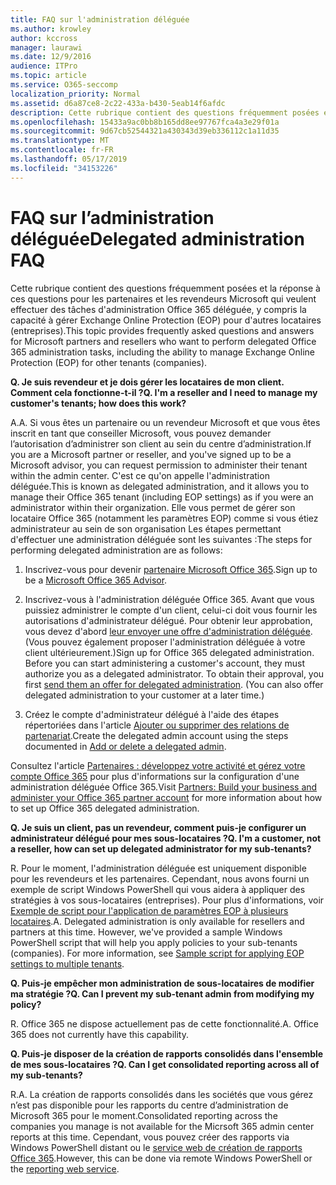 ```yaml
---
title: FAQ sur l'administration déléguée
ms.author: krowley
author: kccross
manager: laurawi
ms.date: 12/9/2016
audience: ITPro
ms.topic: article
ms.service: O365-seccomp
localization_priority: Normal
ms.assetid: d6a87ce8-2c22-433a-b430-5eab14f6afdc
description: Cette rubrique contient des questions fréquemment posées et la réponse à ces questions pour les partenaires et les revendeurs Microsoft qui veulent effectuer des tâches d'administration Office 365 déléguée, y compris la capacité à gérer Exchange Online Protection (EOP) pour d'autres locataires (entreprises).
ms.openlocfilehash: 15433a9ac0bb8b165dd8ee97767fca4a3e29f01a
ms.sourcegitcommit: 9d67cb52544321a430343d39eb336112c1a11d35
ms.translationtype: MT
ms.contentlocale: fr-FR
ms.lasthandoff: 05/17/2019
ms.locfileid: "34153226"
---
```

# <a name="delegated-administration-faq"></a><span data-ttu-id="271d4-103">FAQ sur l’administration déléguée</span><span class="sxs-lookup"><span data-stu-id="271d4-103">Delegated administration FAQ</span></span>

<span data-ttu-id="271d4-104">Cette rubrique contient des questions fréquemment posées et la réponse à ces questions pour les partenaires et les revendeurs Microsoft qui veulent effectuer des tâches d'administration Office 365 déléguée, y compris la capacité à gérer Exchange Online Protection (EOP) pour d'autres locataires (entreprises).</span><span class="sxs-lookup"><span data-stu-id="271d4-104">This topic provides frequently asked questions and answers for Microsoft partners and resellers who want to perform delegated Office 365 administration tasks, including the ability to manage Exchange Online Protection (EOP) for other tenants (companies).</span></span>
  
 <span data-ttu-id="271d4-105">**Q. Je suis revendeur et je dois gérer les locataires de mon client. Comment cela fonctionne-t-il ?**</span><span class="sxs-lookup"><span data-stu-id="271d4-105">**Q. I'm a reseller and I need to manage my customer's tenants; how does this work?**</span></span>
  
<span data-ttu-id="271d4-106">A.</span><span class="sxs-lookup"><span data-stu-id="271d4-106">A.</span></span> <span data-ttu-id="271d4-107">Si vous êtes un partenaire ou un revendeur Microsoft et que vous êtes inscrit en tant que conseiller Microsoft, vous pouvez demander l’autorisation d’administrer son client au sein du centre d’administration.</span><span class="sxs-lookup"><span data-stu-id="271d4-107">If you are a Microsoft partner or reseller, and you've signed up to be a Microsoft advisor, you can request permission to administer their tenant within the admin center.</span></span> <span data-ttu-id="271d4-108">C'est ce qu'on appelle l'administration déléguée.</span><span class="sxs-lookup"><span data-stu-id="271d4-108">This is known as delegated administration, and it allows you to manage their Office 365 tenant (including EOP settings) as if you were an administrator within their organization.</span></span> <span data-ttu-id="271d4-109">Elle vous permet de gérer son locataire Office 365 (notamment les paramètres EOP) comme si vous étiez administrateur au sein de son organisation Les étapes permettant d'effectuer une administration déléguée sont les suivantes :</span><span class="sxs-lookup"><span data-stu-id="271d4-109">The steps for performing delegated administration are as follows:</span></span>
  
1. <span data-ttu-id="271d4-110">Inscrivez-vous pour devenir [partenaire Microsoft Office 365](https://aka.ms/cloudbenefits).</span><span class="sxs-lookup"><span data-stu-id="271d4-110">Sign up to be a [Microsoft Office 365 Advisor](https://aka.ms/cloudbenefits).</span></span>
    
2. <span data-ttu-id="271d4-p102">Inscrivez-vous à l'administration déléguée Office 365. Avant que vous puissiez administrer le compte d'un client, celui-ci doit vous fournir les autorisations d'administrateur délégué. Pour obtenir leur approbation, vous devez d'abord [leur envoyer une offre d'administration déléguée](https://go.microsoft.com/fwlink/?LinkId=396829). (Vous pouvez également proposer l'administration déléguée à votre client ultérieurement.)</span><span class="sxs-lookup"><span data-stu-id="271d4-p102">Sign up for Office 365 delegated administration. Before you can start administering a customer's account, they must authorize you as a delegated administrator. To obtain their approval, you first [send them an offer for delegated administration](https://go.microsoft.com/fwlink/?LinkId=396829). (You can also offer delegated administration to your customer at a later time.)</span></span> 
    
3. <span data-ttu-id="271d4-115">Créez le compte d'administrateur délégué à l'aide des étapes répertoriées dans l'article [Ajouter ou supprimer des relations de partenariat](https://go.microsoft.com/fwlink/?LinkId=396831).</span><span class="sxs-lookup"><span data-stu-id="271d4-115">Create the delegated admin account using the steps documented in [Add or delete a delegated admin](https://go.microsoft.com/fwlink/?LinkId=396831).</span></span>
    
<span data-ttu-id="271d4-116">Consultez l'article [Partenaires : développez votre activité et gérez votre compte Office 365](https://go.microsoft.com/fwlink/?LinkId=301485) pour plus d'informations sur la configuration d'une administration déléguée Office 365.</span><span class="sxs-lookup"><span data-stu-id="271d4-116">Visit [Partners: Build your business and administer your Office 365 partner account](https://go.microsoft.com/fwlink/?LinkId=301485) for more information about how to set up Office 365 delegated administration.</span></span> 
  
 <span data-ttu-id="271d4-117">**Q. Je suis un client, pas un revendeur, comment puis-je configurer un administrateur délégué pour mes sous-locataires ?**</span><span class="sxs-lookup"><span data-stu-id="271d4-117">**Q. I'm a customer, not a reseller, how can set up delegated administrator for my sub-tenants?**</span></span>
  
<span data-ttu-id="271d4-p103">R. Pour le moment, l'administration déléguée est uniquement disponible pour les revendeurs et les partenaires. Cependant, nous avons fourni un exemple de script Windows PowerShell qui vous aidera à appliquer des stratégies à vos sous-locataires (entreprises). Pour plus d'informations, voir [Exemple de script pour l'application de paramètres EOP à plusieurs locataires](sample-script-for-applying-eop-settings-to-multiple-tenants.md).</span><span class="sxs-lookup"><span data-stu-id="271d4-p103">A. Delegated administration is only available for resellers and partners at this time. However, we've provided a sample Windows PowerShell script that will help you apply policies to your sub-tenants (companies). For more information, see [Sample script for applying EOP settings to multiple tenants](sample-script-for-applying-eop-settings-to-multiple-tenants.md).</span></span>
  
 <span data-ttu-id="271d4-122">**Q. Puis-je empêcher mon administration de sous-locataires de modifier ma stratégie ?**</span><span class="sxs-lookup"><span data-stu-id="271d4-122">**Q. Can I prevent my sub-tenant admin from modifying my policy?**</span></span>
  
<span data-ttu-id="271d4-p104">R. Office 365 ne dispose actuellement pas de cette fonctionnalité.</span><span class="sxs-lookup"><span data-stu-id="271d4-p104">A. Office 365 does not currently have this capability.</span></span>
  
 <span data-ttu-id="271d4-125">**Q. Puis-je disposer de la création de rapports consolidés dans l'ensemble de mes sous-locataires ?**</span><span class="sxs-lookup"><span data-stu-id="271d4-125">**Q. Can I get consolidated reporting across all of my sub-tenants?**</span></span>
  
<span data-ttu-id="271d4-126">R.</span><span class="sxs-lookup"><span data-stu-id="271d4-126">A.</span></span> <span data-ttu-id="271d4-127">La création de rapports consolidés dans les sociétés que vous gérez n’est pas disponible pour les rapports du centre d’administration de Microsoft 365 pour le moment.</span><span class="sxs-lookup"><span data-stu-id="271d4-127">Consolidated reporting across the companies you manage is not available for the Micrsoft 365 admin center reports at this time.</span></span> <span data-ttu-id="271d4-128">Cependant, vous pouvez créer des rapports via Windows PowerShell distant ou le [service web de création de rapports Office 365](https://go.microsoft.com/fwlink/?LinkId=279926).</span><span class="sxs-lookup"><span data-stu-id="271d4-128">However, this can be done via remote Windows PowerShell or the [reporting web service](https://go.microsoft.com/fwlink/?LinkId=279926).</span></span> 
  

